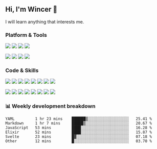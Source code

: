 ## Hi, I'm Wincer 👋

I will learn anything that interests me.

### Platform & Tools

[![](https://img.shields.io/badge/Chrome%20OS-Pixelbook-4285f4?style=flat-square&logo=google-chrome&logoColor=ffffff)](https://www.google.com/chromebook/chrome-os/)
[![](https://img.shields.io/badge/macOS-Catalina-292e33?style=flat-square&logo=apple&logoColor=ffffff)](https://hackintosh.com/)
[![](https://img.shields.io/badge/Windows-10-2376bc?style=flat-square&logo=windows&logoColor=ffffff)](https://www.microsoft.com/windows/get-windows-10)
[![](https://img.shields.io/badge/FreeBSD-12.0-AB2B28?style=flat-square&logo=freebsd&logoColor=ffffff)](https://www.freebsd.org/)


[![](https://img.shields.io/badge/IDE-JetBrains-black?style=flat-square&logo=jetbrains&logoColor=ffffff)](https://www.jetbrains.com/)
[![](https://img.shields.io/badge/Editor-Visual%20Studio%20Code-007ACC?style=flat-square&logo=visual-studio-code&logoColor=ffffff)](https://code.visualstudio.com/)
[![](https://img.shields.io/badge/Editor-Neovim-57A143?style=flat-square&logo=neovim&logoColor=ffffff)](https://neovim.io/)
[![](https://img.shields.io/badge/Note-Notion-000000?style=flat-square&logo=notion&logoColor=ffffff)](https://notion.so)

### Code & Skills

[![](https://img.shields.io/badge/-Elixir-4B275F?style=flat-square&logo=elixir&logoColor=ffffff)](https://elixir-lang.org/)
[![](https://img.shields.io/badge/-Python-3776AB?style=flat-square&logo=python&logoColor=ffffff)](https://www.python.org/)
[![](https://img.shields.io/badge/-Golang-00ADD8?style=flat-square&logo=go&logoColor=ffffff)](https://golang.org/)
[![](https://img.shields.io/badge/-JavaScript-F7DF1E?style=flat-square&logo=JavaScript&logoColor=ffffff)](http://www.ecmascript.org/)
[![](https://img.shields.io/badge/-Markdown-black?style=flat-square&logo=markdown&logoColor=ffffff)](https://www.markdownguide.org/)
[![](https://img.shields.io/badge/-React-61DAFB?style=flat-square&logo=react&logoColor=ffffff)](https://reactjs.org/)
[![](https://img.shields.io/badge/-Node.js-339933?style=flat-square&logo=react&logoColor=ffffff)](https://nodejs.org/)
[![](https://img.shields.io/badge/-Flask-black?style=flat-square&logo=flask&logoColor=ffffff)](https://flask.palletsprojects.com/en/1.1.x/)


[![](https://img.shields.io/badge/-Docker-2496ED?style=flat-square&logo=docker&logoColor=ffffff)](https://www.docker.com/)
[![](https://img.shields.io/badge/-Kubernetes-326CE5?style=flat-square&logo=kubernetes&logoColor=ffffff)](https://kubernetes.io/)
[![](https://img.shields.io/badge/-NGINX-269539?style=flat-square&logo=nginx&logoColor=ffffff)](https://nginx.org/)
[![](https://img.shields.io/badge/-GitHub%20Actions-2088FF?style=flat-square&logo=github-actions&logoColor=ffffff)](https://github.com/features/actions)
[![](https://img.shields.io/badge/-PostgreSQL-336791?style=flat-square&logo=postgresql&logoColor=ffffff)](https://www.postgresql.org/)
[![](https://img.shields.io/badge/-Elastic%20Stack-005571?style=flat-square&logo=elastic-stack&logoColor=ffffff)](https://www.elastic.co/)
[![](https://img.shields.io/badge/-Gatsby-663399?style=flat-square&logo=gatsby&logoColor=ffffff)](https://www.gatsbyjs.org/)
[![](https://img.shields.io/badge/-Linux-Fcc624?style=flat-square&logo=linux&logoColor=ffffff)](https://www.linux.org/)

### 📊 Weekly development breakdown
<!--START_SECTION:waka-->

```text
YAML         1 hr 23 mins    ██████▒░░░░░░░░░░░░░░░░░░   25.41 %
Markdown     1 hr 7 mins     █████▒░░░░░░░░░░░░░░░░░░░   20.67 %
JavaScript   53 mins         ████░░░░░░░░░░░░░░░░░░░░░   16.28 %
Elixir       52 mins         ████░░░░░░░░░░░░░░░░░░░░░   15.87 %
Svelte       23 mins         █▓░░░░░░░░░░░░░░░░░░░░░░░   07.18 %
Other        12 mins         █░░░░░░░░░░░░░░░░░░░░░░░░   03.70 %
```

<!--END_SECTION:waka-->
